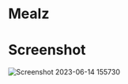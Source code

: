 # Mealz
# Screenshot
![Screenshot 2023-06-14 155730](https://github.com/youssefelfeky1/Car-Game/assets/124710627/1f0cff76-6180-4f9c-8705-475950e64341)
